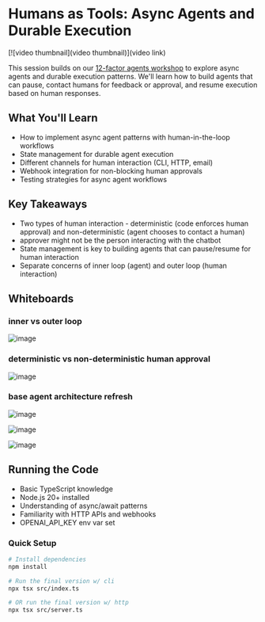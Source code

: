 # Humans as Tools: Async Agents and Durable Execution

[![video thumbnail](video thumbnail)](video link)

This session builds on our [12-factor agents workshop](../2025-04-22-twelve-factor-agents) to explore async agents and durable execution patterns. We'll learn how to build agents that can pause, contact humans for feedback or approval, and resume execution based on human responses.

## What You'll Learn

- How to implement async agent patterns with human-in-the-loop workflows
- State management for durable agent execution
- Different channels for human interaction (CLI, HTTP, email)
- Webhook integration for non-blocking human approvals
- Testing strategies for async agent workflows

## Key Takeaways

- Two types of human interaction - deterministic (code enforces human approval) and non-deterministic (agent chooses to contact a human)
- approver might not be the person interacting with the chatbot
- State management is key to building agents that can pause/resume for human interaction
- Separate concerns of inner loop (agent) and outer loop (human interaction)

## Whiteboards

### inner vs outer loop

![image](https://github.com/user-attachments/assets/3f3269f1-e177-473f-a4bc-7802255447dc)


### deterministic vs non-deterministic human approval

![image](https://github.com/user-attachments/assets/a36a19ec-52fa-43d1-be02-63cbf209d11e)


### base agent architecture refresh

![image](https://github.com/user-attachments/assets/b11a5c94-b1a0-4d02-89fb-9640ce436484)


![image](https://github.com/user-attachments/assets/661500e9-ba0e-496e-a774-e0add0d2b8e6)


![image](https://github.com/user-attachments/assets/d54415a4-5452-4035-8cf8-70b13ef3dafd)


## Running the Code

- Basic TypeScript knowledge
- Node.js 20+ installed
- Understanding of async/await patterns
- Familiarity with HTTP APIs and webhooks
- OPENAI_API_KEY env var set

### Quick Setup

```bash
# Install dependencies
npm install

# Run the final version w/ cli
npx tsx src/index.ts

# OR run the final version w/ http
npx tsx src/server.ts
```



